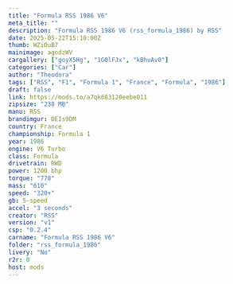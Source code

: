 ```yaml
---
title: "Formula RSS 1986 V6"
meta_title: ""
description: "Formula RSS 1986 V6 (rss_formula_1986) by RSS"
date: 2025-05-22T15:10:00Z
thumb: WZiOuB7
mainimage: agodzWV
cargallery: ["goyX5Hg", "1G0lFJx", "kBhuAv0"]
categories: ["Car"]
author: "Theodora"
tags: ["RSS", "F1", "Formula 1", "France", "Formula", "1986"]
draft: false
link: https://mods.to/a7qk683120eebe011
zipsize: "238 MB"
manu: RSS
brandimgur: DEIs9DM
country: France
championship: Formula 1
year: 1986
engine: V6 Turbo
class: Formula
drivetrain: RWD
power: 1200 bhp 
torque: "778"
mass: "610"
speed: "320+"
gb: 5-speed
accel: "3 seconds"
creator: "RSS"
version: "v1"
csp: "0.2.4"
carname: "Formula RSS 1986 V6"
folder: "rss_formula_1986"
livery: "No"
r2r: 0
host: mods
---
```

